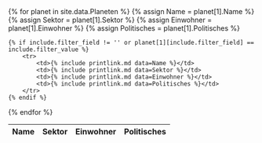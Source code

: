 <table>
<thead>
<tr><th>Name</th><th>Sektor</th><th>Einwohner</th><th>Politisches</th></tr>
</thead>
<tbody>
{% for planet in site.data.Planeten %}
    {% assign Name = planet[1].Name %}
    {% assign Sektor = planet[1].Sektor %}
    {% assign Einwohner = planet[1].Einwohner %}
    {% assign Politisches = planet[1].Politisches %}
    
    {% if include.filter_field != '' or planet[1][include.filter_field] == include.filter_value %}
        <tr>
            <td>{% include printlink.md data=Name %}</td>
            <td>{% include printlink.md data=Sektor %}</td>
            <td>{% include printlink.md data=Einwohner %}</td>
            <td>{% include printlink.md data=Politisches %}</td>
        </tr>
    {% endif %}
{% endfor %}
</tbody>
</table>
